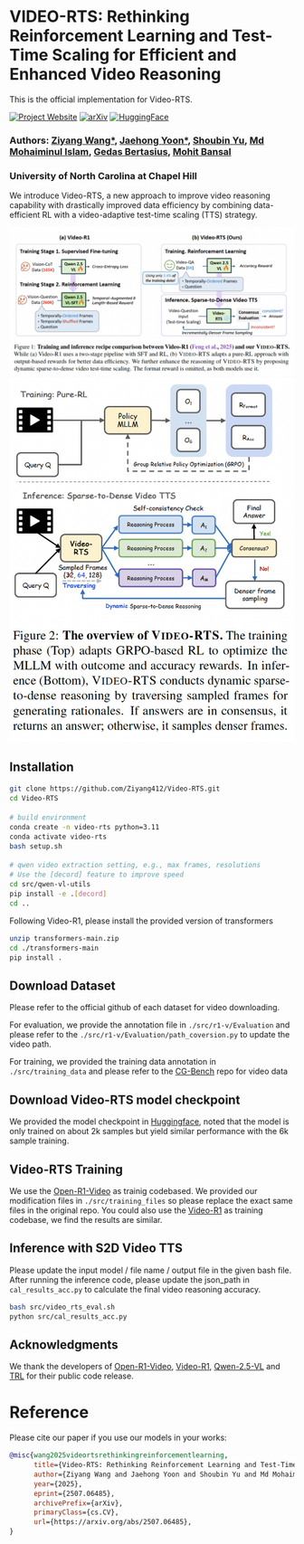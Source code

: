# VIDEO-RTS: Rethinking Reinforcement Learning and Test-Time Scaling for Efficient and Enhanced Video Reasoning

This is the official implementation for Video-RTS. 

[![Project Website](https://img.shields.io/badge/Project-Website-blue)](https://sites.google.com/cs.unc.edu/videorts2025/)  [![arXiv](https://img.shields.io/badge/arXiv-2507.06485-b31b1b.svg)](https://arxiv.org/abs/2507.06485) [![HuggingFace](https://img.shields.io/badge/🤗-HuggingFace%20-cyan.svg)](https://huggingface.co/Ted412/Video-RTS)

### Authors: [Ziyang Wang*](https://ziyangw2000.github.io/),  [Jaehong Yoon*](https://jaehong31.github.io/), [Shoubin Yu](https://yui010206.github.io/), [Md Mohaiminul Islam](https://md-mohaiminul.github.io/), [Gedas Bertasius](https://www.gedasbertasius.com/), [Mohit Bansal](https://www.cs.unc.edu/~mbansal/)

### University of North Carolina at Chapel Hill


We introduce Video-RTS, a new approach to improve video reasoning capability with drastically improved data efficiency by combining data-efficient RL with a video-adaptive test-time scaling (TTS) strategy.

<img src="./assets/fig1.png" alt="teaser image" width="800"/>

<img src="./assets/fig2.png" alt="vis image" width="600"/>


## **Installation**

```bash
git clone https://github.com/Ziyang412/Video-RTS.git
cd Video-RTS

# build environment
conda create -n video-rts python=3.11 
conda activate video-rts
bash setup.sh

# qwen video extraction setting, e.g., max frames, resolutions
# Use the [decord] feature to improve speed
cd src/qwen-vl-utils
pip install -e .[decord]
cd ..
```


Following Video-R1, please install the provided version of transformers

```bash
unzip transformers-main.zip
cd ./transformers-main
pip install .
```

## **Download Dataset**
Please refer to the official github of each dataset for video downloading. 

For evaluation, we provide the annotation file in `./src/r1-v/Evaluation` and please refer to the `./src/r1-v/Evaluation/path_coversion.py` to update the video path. 

For training, we provided the training data annotation in `./src/training_data` and please refer to the [CG-Bench](https://huggingface.co/datasets/CG-Bench/CG-Bench) repo for video data 

## **Download Video-RTS model checkpoint**
We provided the model checkpoint in [Huggingface](https://huggingface.co/Ted412/Video-RTS), noted that the model is only trained on about 2k samples but yield similar performance with the 6k sample training.

## **Video-RTS Training**

 We use the [Open-R1-Video](https://github.com/Wang-Xiaodong1899/Open-R1-Video) as trainig codebased. We provided our modification files in `./src/training_files` so please replace the exact same files in the original repo. You could also use the [Video-R1](https://github.com/tulerfeng/Video-R1/tree/main) as training codebase, we find the results are similar. 


## **Inference with S2D Video TTS**

Please update the input model / file name / output file in the given bash file. After running the inference code, please update the json_path in `cal_results_acc.py` to calculate the final video reasoning accuracy. 

```bash
bash src/video_rts_eval.sh
python src/cal_results_acc.py
```


## Acknowledgments
We thank the developers of [Open-R1-Video](https://github.com/Wang-Xiaodong1899/Open-R1-Video), [Video-R1](https://github.com/tulerfeng/Video-R1/tree/main), [Qwen-2.5-VL](https://github.com/QwenLM/Qwen2.5-VL/tree/main) and [TRL](https://github.com/huggingface/trl) for their public code release. 

# Reference
Please cite our paper if you use our models in your works:

```bibtex
@misc{wang2025videortsrethinkingreinforcementlearning,
      title={Video-RTS: Rethinking Reinforcement Learning and Test-Time Scaling for Efficient and Enhanced Video Reasoning}, 
      author={Ziyang Wang and Jaehong Yoon and Shoubin Yu and Md Mohaiminul Islam and Gedas Bertasius and Mohit Bansal},
      year={2025},
      eprint={2507.06485},
      archivePrefix={arXiv},
      primaryClass={cs.CV},
      url={https://arxiv.org/abs/2507.06485}, 
}
